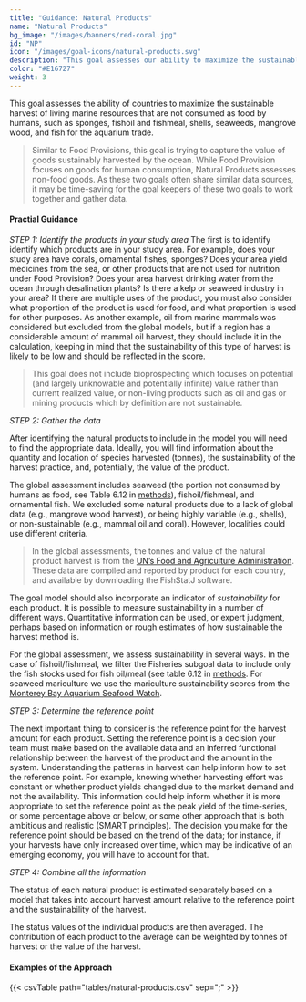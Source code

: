 ```yaml
---
title: "Guidance: Natural Products"
name: "Natural Products"
bg_image: "/images/banners/red-coral.jpg"
id: "NP"
icon: "/images/goal-icons/natural-products.svg"
description: "This goal assesses our ability to maximize the sustainable harvest of living marine resources, such as shells, seaweeds, and fish for the aquarium trade."
color: "#E16727"
weight: 3
---
```


This goal assesses the ability of countries to maximize the sustainable harvest of living marine resources that are not consumed as food by humans, such as sponges, fishoil and fishmeal, shells, seaweeds, mangrove wood, and fish for the aquarium trade.

> Similar to Food Provisions, this goal is trying to capture the value of goods sustainably harvested by the ocean. While Food Provision focuses on goods for human consumption, Natural Products assesses non-food goods. As these two goals often share similar data sources, it may be time-saving for the goal keepers of these two goals to work together and gather data.

#### Practial Guidance

*_STEP 1: Identify the products in your study area_*
The first is to identify identify which products are in your study area. For example, does your study area have corals, ornamental fishes, sponges? Does your area yield medicines from the sea, or other products that are not used for nutrition under Food Provision? Does your area harvest drinking water from the ocean through desalination plants? Is there a kelp or seaweed industry in your area? If there are multiple uses of the product, you must also consider what proportion of the product is used for food, and what proportion is used for other purposes. As another example, oil from marine mammals was considered but excluded from the global models, but if a region has a considerable amount of mammal oil harvest, they should include it in the calculation, keeping in mind that the sustainability of this type of harvest is likely to be low and should be reflected in the score.

> This goal does not include bioprospecting which focuses on potential (and largely unknowable and potentially infinite) value rather than current realized value, or non-living products such as oil and gas or mining products which by definition are not sustainable.


*_STEP 2: Gather the data_*

After identifying the natural products to include in the model you will need to find the appropriate data. Ideally, you will find information about the quantity and location of species harvested (tonnes), the sustainability of the harvest practice, and, potentially, the value of the product.

The global assessment includes seaweed (the portion not consumed by humans as food, see Table 6.12 in [methods](https://ohi-science.org/ohiprep_v2021/Reference/methods_and_results/Supplement.html#68_Natural_products)), fishoil/fishmeal, and ornamental fish. We excluded some natural products due to a lack of global data (e.g., mangrove wood harvest), or being highly variable (e.g., shells), or non-sustainable (e.g., mammal oil and coral). However, localities could use different criteria. 

> In the global assessments, the tonnes and value of the natural product harvest is from the [UN’s Food and Agriculture Administration](https://www.fao.org/fishery/en/statistics/software/fishstatj/en). These data are compiled and reported by product for each country, and available by downloading the FishStatJ software.

The goal model should also incorporate an indicator of  *sustainability* for each product.  It is possible to measure sustainability in a number of different ways. Quantitative information can be used, or expert judgment, perhaps based on information or rough estimates of how sustainable the harvest method is.

For the global assessment, we assess sustainability in several ways. In the case of fishoil/fishmeal, we filter the Fisheries subgoal data to include only the fish stocks used for fish oil/meal (see table 6.12 in [methods](https://ohi-science.org/ohiprep_v2021/Reference/methods_and_results/Supplement.html#68_Natural_products). For seaweed mariculture we use the mariculture sustainability scores from the [Monterey Bay Aquarium Seafood Watch](https://www.seafoodwatch.org/recommendations).

*_STEP 3: Determine the reference point_*

The next important thing to consider is the reference point for the harvest amount for each product. Setting the reference point is a decision your team must make based on the available data and an inferred functional relationship between the harvest of the product and the amount in the system. Understanding the patterns in harvest can help inform how to set the reference point. For example, knowing whether harvesting effort was constant or whether product yields changed due to the market demand and not the availability. This information could help inform whether it is more appropriate to set the reference point as the peak yield of the time-series, or some percentage above or below, or some other approach that is both ambitious and realistic (SMART principles). The decision you make for the reference point should be based on the trend of the data; for instance, if your harvests have only increased over time, which may be indicative of an emerging economy, you will have to account for that.


*_STEP 4: Combine all the information_*

The status of each natural product is estimated separately based on a model that takes into account harvest amount relative to the reference point and the sustainability of the harvest.

The status values of the individual products are then averaged. The contribution of each product to the average can be weighted by tonnes of harvest or the value of the harvest. 

#### Examples of the Approach
{{< csvTable path="tables/natural-products.csv"  sep=";" >}}
